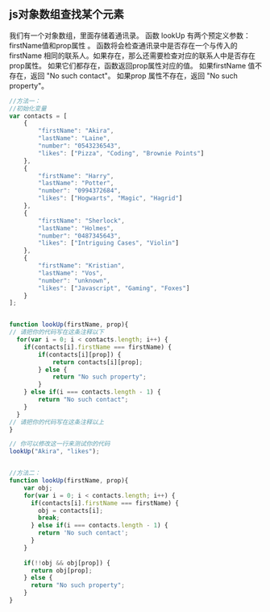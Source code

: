 ## js对象数组查找某个元素
我们有一个对象数组，里面存储着通讯录。
函数 lookUp 有两个预定义参数：firstName值和prop属性 。
函数将会检查通讯录中是否存在一个与传入的 firstName 相同的联系人。如果存在，那么还需要检查对应的联系人中是否存在 prop属性。
如果它们都存在，函数返回prop属性对应的值。
如果firstName 值不存在，返回 "No such contact"。
如果prop 属性不存在，返回 "No such property"。

```javascript
//方法一：
//初始化变量
var contacts = [
    {
        "firstName": "Akira",
        "lastName": "Laine",
        "number": "0543236543",
        "likes": ["Pizza", "Coding", "Brownie Points"]
    },
    {
        "firstName": "Harry",
        "lastName": "Potter",
        "number": "0994372684",
        "likes": ["Hogwarts", "Magic", "Hagrid"]
    },
    {
        "firstName": "Sherlock",
        "lastName": "Holmes",
        "number": "0487345643",
        "likes": ["Intriguing Cases", "Violin"]
    },
    {
        "firstName": "Kristian",
        "lastName": "Vos",
        "number": "unknown",
        "likes": ["Javascript", "Gaming", "Foxes"]
    }
];


function lookUp(firstName, prop){
// 请把你的代码写在这条注释以下
  for(var i = 0; i < contacts.length; i++) {
    if(contacts[i].firstName === firstName) {
        if(contacts[i][prop]) {
            return contacts[i][prop];
        } else {
            return "No such property";
        }
    } else if(i === contacts.length - 1) {
        return "No such contact";
    }
  }
// 请把你的代码写在这条注释以上
}

// 你可以修改这一行来测试你的代码
lookUp("Akira", "likes");


//方法二：
function lookUp(firstName, prop){
    var obj;
    for(var i = 0; i < contacts.length; i++) {
      if(contacts[i].firstName === firstName) {
        obj = contacts[i];
        break;
      } else if(i === contacts.length - 1) {
        return 'No such contact';
      }
    }
    
    if(!!obj && obj[prop]) {
      return obj[prop];
    } else {
      return "No such property";
    }
}
```





